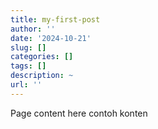 ```yaml
---
title: my-first-post
author: ''
date: '2024-10-21'
slug: []
categories: []
tags: []
description: ~
url: ''
---
```


Page content here
contoh konten
